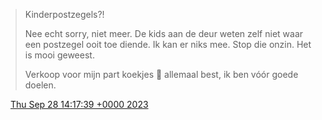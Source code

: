 > Kinderpostzegels?\!  
>   
> Nee echt sorry, niet meer\. De kids aan de deur weten zelf niet waar een postzegel ooit toe diende\. Ik kan er niks mee\. Stop die onzin\. Het is mooi geweest\.   
>   
> Verkoop voor mijn part koekjes 🍪 allemaal best, ik ben vóór goede doelen\.

<img src="../../media/tweet.ico" width="12" /> [Thu Sep 28 14:17:39 +0000 2023](https://twitter.com/DromerDenker/status/1707399173656498248)